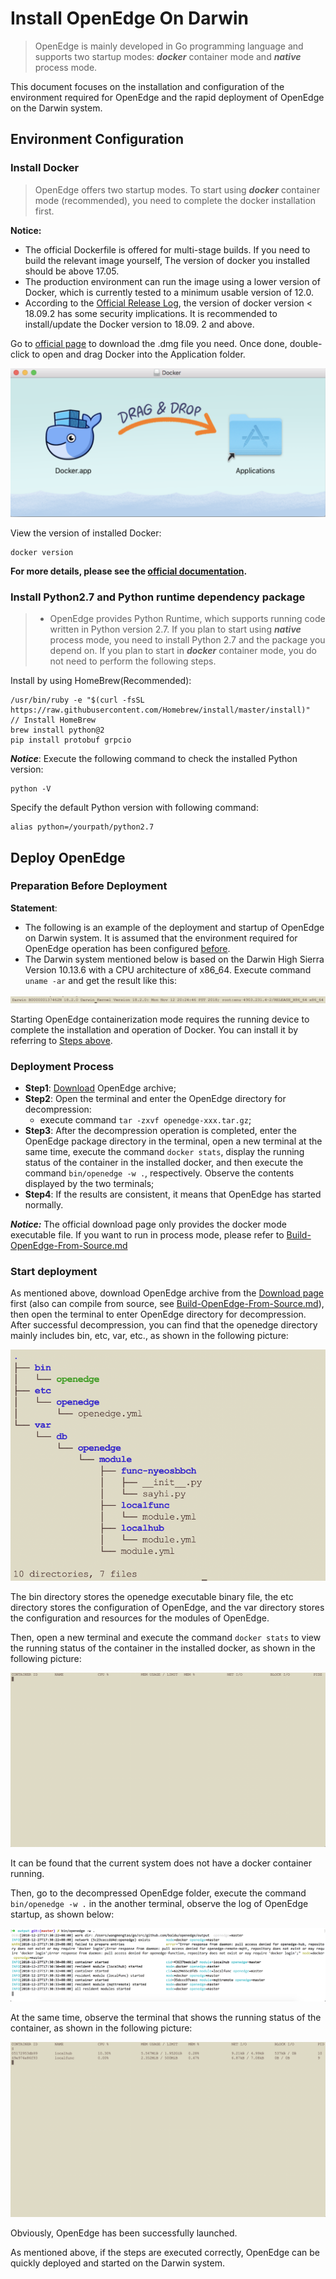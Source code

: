 # Install OpenEdge On Darwin

> OpenEdge is mainly developed in Go programming language and supports two startup modes: ***docker*** container mode and ***native*** process mode.

This document focuses on the installation and configuration of the environment required for OpenEdge and the rapid deployment of OpenEdge on the Darwin system.

## Environment Configuration

### Install Docker

> OpenEdge offers two startup modes. To start using ***docker*** container mode (recommended), you need to complete the docker installation first.

**Notice:**

+ The official Dockerfile is offered for multi-stage builds. If you need to build the relevant image yourself, The version of docker you installed should be above 17.05.
+ The production environment can run the image using a lower version of Docker, which is currently tested to a minimum usable version of 12.0.
+ According to the [Official Release Log](https://docs.docker.com/engine/release-notes/#18092), the version of docker version < 18.09.2 has some security implications. It is recommended to install/update the Docker version to 18.09. 2 and above.

Go to [official page](https://hub.docker.com/editions/community/docker-ce-desktop-mac) to download the .dmg file you need. Once done, double-click to open and drag Docker into the Application folder.

![Install On Darwin](../../images/setup/docker-install-on-mac.png)

View the version of installed Docker:

```shell
docker version
```

**For more details, please see the [official documentation](https://docs.docker.com/install/).**

### Install Python2.7 and Python runtime dependency package

> + OpenEdge provides Python Runtime, which supports running code written in Python version 2.7. If you plan to start using ***native*** process mode, you need to install Python 2.7 and the package you depend on. If you plan to start in ***docker*** container mode, you do not need to perform the following steps.

Install by using HomeBrew(Recommended):

```shell
/usr/bin/ruby -e "$(curl -fsSL https://raw.githubusercontent.com/Homebrew/install/master/install)"  // Install HomeBrew
brew install python@2
pip install protobuf grpcio
```

***Notice***: Execute the following command to check the installed Python version:

```shell
python -V
```
 
Specify the default Python version with following command:

```shell
alias python=/yourpath/python2.7
```

## Deploy OpenEdge

### Preparation Before Deployment

**Statement**:

+ The following is an example of the deployment and startup of OpenEdge on Darwin system. It is assumed that the environment required for OpenEdge operation has been configured [before](#Environment-Configuration).
+ The Darwin system mentioned below is based on the Darwin High Sierra Version 10.13.6 with a CPU architecture of x86_64. Execute command `uname -ar` and get the result like this:

![darwin kernel detail](../../images/setup/os-darwin.png)

Starting OpenEdge containerization mode requires the running device to complete the installation and operation of Docker. You can install it by referring to [Steps above](#Install-Docker).

### Deployment Process

- **Step1**: [Download](../Resources-download.md) OpenEdge archive;
- **Step2**: Open the terminal and enter the OpenEdge directory for decompression:
	- execute command `tar -zxvf openedge-xxx.tar.gz`;
- **Step3**: After the decompression operation is completed, enter the OpenEdge package directory in the terminal, open a new terminal at the same time, execute the command `docker stats`, display the running status of the container in the installed docker, and then execute the command `bin/openedge -w .`, respectively. Observe the contents displayed by the two terminals;
- **Step4**: If the results are consistent, it means that OpenEdge has started normally.

***Notice:*** The official download page only provides the docker mode executable file. If you want to run in process mode, please refer to [Build-OpenEdge-From-Source.md](./Build-OpenEdge-from-Source.md)

### Start deployment

As mentioned above, download OpenEdge archive from the [Download page](../Resources-download.md) first (also can compile from source, see [Build-OpenEdge-From-Source.md](./Build-OpenEdge-from-Source.md)), then open the terminal to enter OpenEdge directory for decompression. After successful decompression, you can find that the openedge directory mainly includes bin, etc, var, etc., as shown in the following picture:

![OpenEdge directory](../../images/setup/openedge-dir.png)

The bin directory stores the openedge executable binary file, the etc directory stores the configuration of OpenEdge, and the var directory stores the configuration and resources for the modules of OpenEdge.

Then, open a new terminal and execute the command `docker stats` to view the running status of the container in the installed docker, as shown in the following picture:

![view the docker containers status](../../images/setup/docker-stats-before.png)

It can be found that the current system does not have a docker container running.

Then, go to the decompressed OpenEdge folder, execute the command `bin/openedge -w .` in the another terminal, observe the log of OpenEdge startup, as shown below:

![OpenEdge startup log](../../images/setup/docker-openedge-start.png)

At the same time, observe the terminal that shows the running status of the container, as shown in the following picture:

![running containers](../../images/setup/docker-stats-after.png)

Obviously, OpenEdge has been successfully launched.

As mentioned above, if the steps are executed correctly, OpenEdge can be quickly deployed and started on the Darwin system.